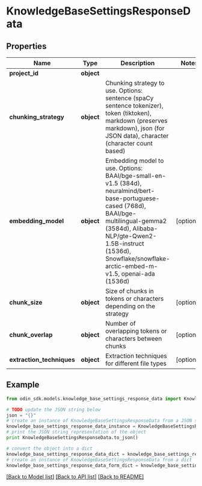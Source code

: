 # KnowledgeBaseSettingsResponseData


## Properties

Name | Type | Description | Notes
------------ | ------------- | ------------- | -------------
**project_id** | **object** |  | 
**chunking_strategy** | **object** | Chunking strategy to use. Options: sentence (spaCy sentence tokenizer), token (tiktoken), markdown (preserves markdown), json (for JSON data), character (character count based) | 
**embedding_model** | **object** | Embedding model to use. Options: BAAI/bge-small-en-v1.5 (384d), neuralmind/bert-base-portuguese-cased (768d), BAAI/bge-multilingual-gemma2 (3584d), Alibaba-NLP/gte-Qwen2-1.5B-instruct (1536d), Snowflake/snowflake-arctic-embed-m-v1.5, openai-ada (1536d) | [optional] 
**chunk_size** | **object** | Size of chunks in tokens or characters depending on the strategy | [optional] 
**chunk_overlap** | **object** | Number of overlapping tokens or characters between chunks | [optional] 
**extraction_techniques** | **object** | Extraction techniques for different file types | [optional] 

## Example

```python
from odin_sdk.models.knowledge_base_settings_response_data import KnowledgeBaseSettingsResponseData

# TODO update the JSON string below
json = "{}"
# create an instance of KnowledgeBaseSettingsResponseData from a JSON string
knowledge_base_settings_response_data_instance = KnowledgeBaseSettingsResponseData.from_json(json)
# print the JSON string representation of the object
print KnowledgeBaseSettingsResponseData.to_json()

# convert the object into a dict
knowledge_base_settings_response_data_dict = knowledge_base_settings_response_data_instance.to_dict()
# create an instance of KnowledgeBaseSettingsResponseData from a dict
knowledge_base_settings_response_data_form_dict = knowledge_base_settings_response_data.from_dict(knowledge_base_settings_response_data_dict)
```
[[Back to Model list]](../README.md#documentation-for-models) [[Back to API list]](../README.md#documentation-for-api-endpoints) [[Back to README]](../README.md)


